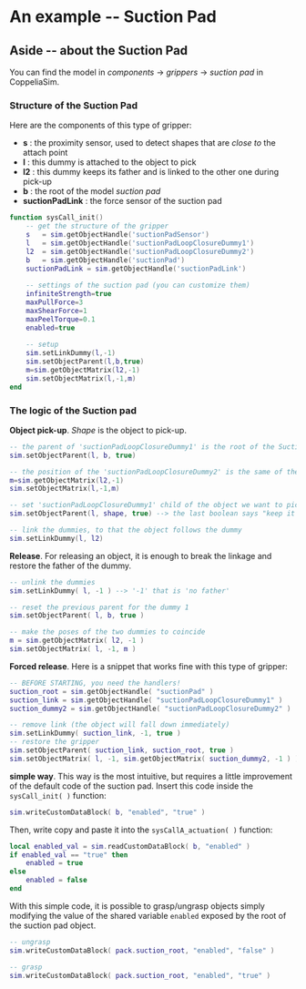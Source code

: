 # An example -- Suction Pad

## Aside -- about the Suction Pad

You can find the model in *components* -> *grippers* -> *suction pad* in CoppeliaSim. 

### Structure of the Suction Pad

Here are the components of this type of gripper:

- **s** : the proximity sensor, used to detect shapes that are *close to* the attach point
- **l** : this dummy is attached to the object to pick
- **l2** : this dummy keeps its father and is linked to the other one during pick-up
- **b** : the root of the model *suction pad*
- **suctionPadLink** : the force sensor of the suction pad

```lua
function sysCall_init() 
	-- get the structure of the gripper
    s   = sim.getObjectHandle('suctionPadSensor')
    l   = sim.getObjectHandle('suctionPadLoopClosureDummy1')
    l2  = sim.getObjectHandle('suctionPadLoopClosureDummy2')
    b   = sim.getObjectHandle('suctionPad')
    suctionPadLink = sim.getObjectHandle('suctionPadLink')
	
	-- settings of the suction pad (you can customize them)
    infiniteStrength=true
    maxPullForce=3
    maxShearForce=1
    maxPeelTorque=0.1
    enabled=true
	
	-- setup
    sim.setLinkDummy(l,-1)
    sim.setObjectParent(l,b,true)
    m=sim.getObjectMatrix(l2,-1)
    sim.setObjectMatrix(l,-1,m)
end
```

### The logic of the Suction pad

**Object pick-up**. *Shape* is the object to pick-up. 

```lua
-- the parent of 'suctionPadLoopClosureDummy1' is the root of the SuctionPad
sim.setObjectParent(l, b, true)

-- the position of the 'suctionPadLoopClosureDummy2' is the same of the previous one
m=sim.getObjectMatrix(l2,-1)
sim.setObjectMatrix(l,-1,m)

-- set 'suctionPadLoopClosureDummy1' child of the object we want to pick-up
sim.setObjectParent(l, shape, true) --> the last boolean says "keep it where is placed!"

-- link the dummies, to that the object follows the dummy
sim.setLinkDummy(l, l2)
```

**Release**. For releasing an object, it is enough to break the linkage and restore the father of the dummy. 

```lua
-- unlink the dummies
sim.setLinkDummy( l, -1 ) --> '-1' that is 'no father'

-- reset the previous parent for the dummy 1
sim.setObjectParent( l, b, true )

-- make the poses of the two dummies to coincide
m = sim.getObjectMatrix( l2, -1 )
sim.setObjectMatrix( l, -1, m )
```

**Forced release**. Here is a snippet that works fine with this type of gripper:

```lua
-- BEFORE STARTING, you need the handlers!
suction_root = sim.getObjectHandle( "suctionPad" )
suction_link = sim.getObjectHandle( "suctionPadLoopClosureDummy1" )
suction_dummy2 = sim.getObjectHandle( "suctionPadLoopClosureDummy2" )

-- remove link (the object will fall down immediately)
sim.setLinkDummy( suction_link, -1, true )
-- restore the gripper
sim.setObjectParent( suction_link, suction_root, true )
sim.setObjectMatrix( l, -1, sim.getObjectMatrix( suction_dummy2, -1 ) )
```

**simple way**. This way is the most intuitive, but requires a little improvement of the default code of the suction pad. Insert this code inside the `sysCall_init( )` function:

```lua
sim.writeCustomDataBlock( b, "enabled", "true" )
```

Then, write copy and paste it into the `sysCallA_actuation( )` function:

```lua
local enabled_val = sim.readCustomDataBlock( b, "enabled" )
if enabled_val == "true" then
	enabled = true
else
	enabled = false
end
```

With this simple code, it is possible to grasp/ungrasp objects simply modifying the value of the shared variable `enabled` exposed by the root of the suction pad object. 

```lua
-- ungrasp
sim.writeCustomDataBlock( pack.suction_root, "enabled", "false" )

-- grasp
sim.writeCustomDataBlock( pack.suction_root, "enabled", "true" )
```